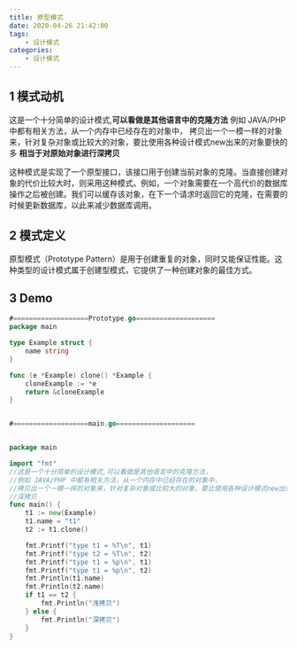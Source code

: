 ```yaml
---
title: 原型模式
date: 2020-04-26 21:42:00
tags:
    - 设计模式
categories:
    - 设计模式
---
```


## 1 模式动机

这是一个十分简单的设计模式,**可以看做是其他语言中的克隆方法**
例如 JAVA/PHP 中都有相关方法，从一个内存中已经存在的对象中，
拷贝出一个一模一样的对象来，针对复杂对象或比较大的对象，要比使用各种设计模式new出来的对象要快的多
**相当于对原始对象进行深拷贝**

这种模式是实现了一个原型接口，该接口用于创建当前对象的克隆。当直接创建对象的代价比较大时，则采用这种模式。例如，一个对象需要在一个高代价的数据库操作之后被创建。我们可以缓存该对象，在下一个请求时返回它的克隆，在需要的时候更新数据库，以此来减少数据库调用。

## 2 模式定义

原型模式（Prototype Pattern）是用于创建重复的对象，同时又能保证性能。这种类型的设计模式属于创建型模式，它提供了一种创建对象的最佳方式。



## 3 Demo

```go
#===================Prototype.go====================
package main

type Example struct {
	name string
}

func (e *Example) clone() *Example {
	cloneExample := *e
	return &cloneExample
}


#===================main.go====================


package main

import "fmt"
//这是一个十分简单的设计模式,可以看做是其他语言中的克隆方法，
//例如 JAVA/PHP 中都有相关方法，从一个内存中已经存在的对象中，
//拷贝出一个一模一样的对象来，针对复杂对象或比较大的对象，要比使用各种设计模式new出来的对象要快的多
//深拷贝
func main() {
	t1 := new(Example)
	t1.name = "t1"
	t2 := t1.clone()

	fmt.Printf("type t1 = %T\n", t1)
	fmt.Printf("type t2 = %T\n", t2)
	fmt.Printf("type t1 = %p\n", t1)
	fmt.Printf("type t1 = %p\n", t2)
	fmt.Println(t1.name)
	fmt.Println(t2.name)
	if t1 == t2 {
		fmt.Println("浅拷贝")
	} else {
		fmt.Println("深拷贝")
	}
}

```
